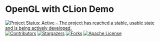 # OpenGL with CLion Demo

<!-- PROJECT SHIELDS -->
<!--
*** I'm using markdown "reference style" links for readability.
*** Reference links are enclosed in brackets [ ] instead of parentheses ( ).
*** See the bottom of this document for the declaration of the reference variables
*** for contributors-url, forks-url, etc. This is an optional, concise syntax you may use.
*** https://www.markdownguide.org/basic-syntax/#reference-style-links
-->
[![Project Status: Active – The project has reached a stable, usable state and is being actively developed.](https://www.repostatus.org/badges/latest/active.svg)](https://www.repostatus.org/#active)
[![Contributors][contributors-shield]][contributors-url]
[![Stargazers][stars-shield]][stars-url]
[![Forks][forks-shield]][forks-url]
[![Apache License][license-shield]][license-url]

<!-- MARKDOWN LINKS & IMAGES -->

[contributors-shield]: https://img.shields.io/github/contributors/nhutnamhcmus/opengl_clion_test?style=flat
[contributors-url]: https://github.com/nhutnamhcmus/opengl_clion_test/graphs/contributors

[forks-shield]: https://img.shields.io/github/forks/nhutnamhcmus/opengl_clion_test?style=flat
[forks-url]: https://github.com/nhutnamhcmus/opengl_clion_test/network/members

[stars-shield]: https://img.shields.io/github/stars/nhutnamhcmus/opengl_clion_test?style=flat
[stars-url]: https://github.com/nhutnamhcmus/opengl_clion_test/stargazers

[license-shield]: https://img.shields.io/github/license/nhutnamhcmus/opengl_clion_test?style=flat
[license-url]: https://github.com/nhutnamhcmus/opengl_clion_test/blob/master/LICENSE

